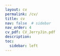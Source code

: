 ```yaml
---
layout: cv
permalink: /cv/
title: cv
nav: false  # sidebar
nav_order: 4
cv_pdf: CV_JerryJin.pdf
description: 
toc:
  sidebar: left
---
```


